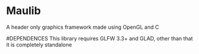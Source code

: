 # Maulib
A header only graphics framework made using OpenGL and C

#DEPENDENCES
This library requires GLFW 3.3+ and GLAD, other than that it is completely standalone 
